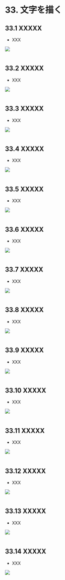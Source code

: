 # 33. 文字を描く

## 33.1 XXXXX
- XXX
	
![](https://raw.githubusercontent.com/Siv3D/siv3d.site.resource/main/2025/tutorial2/font/1.png)

```cpp

```


## 33.2 XXXXX
- XXX
	
![](https://raw.githubusercontent.com/Siv3D/siv3d.site.resource/main/2025/tutorial2/font/2.png)

```cpp

```


## 33.3 XXXXX
- XXX
	
![](https://raw.githubusercontent.com/Siv3D/siv3d.site.resource/main/2025/tutorial2/font/3.png)

```cpp

```


## 33.4 XXXXX
- XXX
	
![](https://raw.githubusercontent.com/Siv3D/siv3d.site.resource/main/2025/tutorial2/font/4.png)

```cpp

```


## 33.5 XXXXX
- XXX
	
![](https://raw.githubusercontent.com/Siv3D/siv3d.site.resource/main/2025/tutorial2/font/5.png)

```cpp

```


## 33.6 XXXXX
- XXX
	
![](https://raw.githubusercontent.com/Siv3D/siv3d.site.resource/main/2025/tutorial2/font/6.png)

```cpp

```


## 33.7 XXXXX
- XXX
	
![](https://raw.githubusercontent.com/Siv3D/siv3d.site.resource/main/2025/tutorial2/font/7.png)

```cpp

```


## 33.8 XXXXX
- XXX
	
![](https://raw.githubusercontent.com/Siv3D/siv3d.site.resource/main/2025/tutorial2/font/8.png)

```cpp

```


## 33.9 XXXXX
- XXX
	
![](https://raw.githubusercontent.com/Siv3D/siv3d.site.resource/main/2025/tutorial2/font/9.png)

```cpp

```


## 33.10 XXXXX
- XXX
	
![](https://raw.githubusercontent.com/Siv3D/siv3d.site.resource/main/2025/tutorial2/font/10.png)

```cpp

```


## 33.11 XXXXX
- XXX
	
![](https://raw.githubusercontent.com/Siv3D/siv3d.site.resource/main/2025/tutorial2/font/11.png)

```cpp

```


## 33.12 XXXXX
- XXX
	
![](https://raw.githubusercontent.com/Siv3D/siv3d.site.resource/main/2025/tutorial2/font/12.png)

```cpp

```


## 33.13 XXXXX
- XXX
	
![](https://raw.githubusercontent.com/Siv3D/siv3d.site.resource/main/2025/tutorial2/font/13.png)

```cpp

```


## 33.14 XXXXX
- XXX
	
![](https://raw.githubusercontent.com/Siv3D/siv3d.site.resource/main/2025/tutorial2/font/14.png)

```cpp

```
